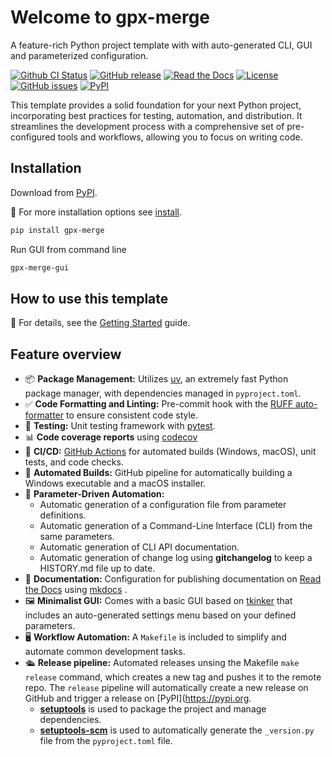 <!-- This README.md is auto-generated from docs/index.md -->

# Welcome to gpx-merge

A feature-rich Python project template with with auto-generated CLI, GUI and parameterized configuration.

[![Github CI Status](https://github.com/pamagister/gpx-merge/actions/workflows/main.yml/badge.svg)](https://github.com/pamagister/gpx-merge/actions)
[![GitHub release](https://img.shields.io/github/v/release/pamagister/gpx-merge)](https://github.com/pamagister/gpx-merge/releases)
[![Read the Docs](https://readthedocs.org/projects/gpx-merge/badge/?version=stable)](https://gpx-merge.readthedocs.io/en/stable/)
[![License](https://img.shields.io/github/license/pamagister/gpx-merge)](https://github.com/pamagister/gpx-merge/blob/main/LICENSE)
[![GitHub issues](https://img.shields.io/github/issues/pamagister/gpx-merge)](https://github.com/pamagister/gpx-merge/issues)
[![PyPI](https://img.shields.io/pypi/v/gpx-merge)](https://pypi.org/project/gpx-merge/)


This template provides a solid foundation for your next Python project, incorporating best practices for testing, automation, and distribution. It streamlines the development process with a comprehensive set of pre-configured tools and workflows, allowing you to focus on writing code.

## Installation

Download from [PyPI](https://pypi.org/).

💾 For more installation options see [install](docs/getting-started/install.md).

```bash
pip install gpx-merge
```

Run GUI from command line

```bash
gpx-merge-gui
```

## How to use this template

🐍 For details, see the [Getting Started](docs/develop/01_getting_started_dev.md) guide.


## Feature overview

* 📦 **Package Management:** Utilizes [uv](https://docs.astral.sh/uv/getting-started/), an extremely fast Python package manager, with dependencies managed in `pyproject.toml`.
* ✅ **Code Formatting and Linting:** Pre-commit hook with the [RUFF auto-formatter](https://docs.astral.sh/ruff/) to ensure consistent code style.
* 🧪 **Testing:** Unit testing framework with [pytest](https://docs.pytest.org/en/latest/).
* 📊 **Code coverage reports** using [codecov](https://about.codecov.io/sign-up/)
* 🔄 **CI/CD:**  [GitHub Actions](https://github.com/features/actions) for automated builds (Windows, macOS), unit tests, and code checks.
* 💾 **Automated Builds:** GitHub pipeline for automatically building a Windows executable and a macOS installer.
* 💬 **Parameter-Driven Automation:**
    * Automatic generation of a configuration file from parameter definitions.
    * Automatic generation of a Command-Line Interface (CLI) from the same parameters.
    * Automatic generation of CLI API documentation.
    * Automatic generation of change log using **gitchangelog** to keep a HISTORY.md file up to date.
* 📃 **Documentation:** Configuration for publishing documentation on [Read the Docs](https://about.readthedocs.com/) using [mkdocs](https://www.mkdocs.org/) .
* 🖼️ **Minimalist GUI:** Comes with a basic GUI based on [tkinker](https://tkdocs.com/tutorial/index.html) that includes an auto-generated settings menu based on your defined parameters.
* 🖥️ **Workflow Automation:** A `Makefile` is included to simplify and automate common development tasks.
* 🛳️ **Release pipeline:** Automated releases unsing the Makefile `make release` command, which creates a new tag and pushes it to the remote repo. The `release` pipeline will automatically create a new release on GitHub and trigger a release on  [PyPI](https://pypi.org.
    * **[setuptools](https://pypi.org/project/setuptools/)** is used to package the project and manage dependencies.
    * **[setuptools-scm](https://pypi.org/project/setuptools-scm/)** is used to automatically generate the `_version.py` file from the `pyproject.toml` file.

